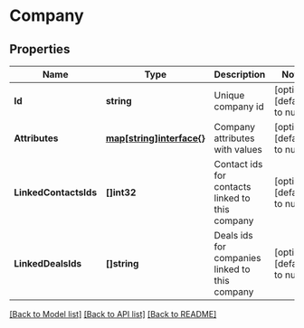 # Company

## Properties
Name | Type | Description | Notes
------------ | ------------- | ------------- | -------------
**Id** | **string** | Unique company id | [optional] [default to null]
**Attributes** | [**map[string]interface{}**](interface{}.md) | Company attributes with values | [optional] [default to null]
**LinkedContactsIds** | **[]int32** | Contact ids for contacts linked to this company | [optional] [default to null]
**LinkedDealsIds** | **[]string** | Deals ids for companies linked to this company | [optional] [default to null]

[[Back to Model list]](../README.md#documentation-for-models) [[Back to API list]](../README.md#documentation-for-api-endpoints) [[Back to README]](../README.md)


